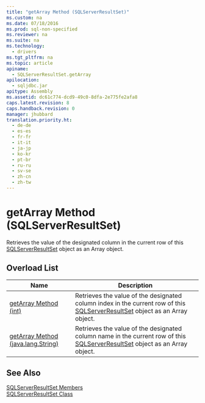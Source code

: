 ```yaml
---
title: "getArray Method (SQLServerResultSet)"
ms.custom: na
ms.date: 07/18/2016
ms.prod: sql-non-specified
ms.reviewer: na
ms.suite: na
ms.technology: 
  - drivers
ms.tgt_pltfrm: na
ms.topic: article
apiname: 
  - SQLServerResultSet.getArray
apilocation: 
  - sqljdbc.jar
apitype: Assembly
ms.assetid: dc61c774-dcd9-49c0-8dfa-2e775fe2afa8
caps.latest.revision: 8
caps.handback.revision: 0
manager: jhubbard
translation.priority.ht: 
  - de-de
  - es-es
  - fr-fr
  - it-it
  - ja-jp
  - ko-kr
  - pt-br
  - ru-ru
  - sv-se
  - zh-cn
  - zh-tw
---
```

# getArray Method (SQLServerResultSet)
  Retrieves the value of the designated column in the current row of this [SQLServerResultSet](../content/SQLServerResultSet-Class.md) object as an Array object.  
  
## Overload List  
  
|Name|Description|  
|----------|-----------------|  
|[getArray Method (int)](../content/getArray-Method--int---SQLServerResultSet-.md)|Retrieves the value of the designated column index in the current row of this [SQLServerResultSet](../content/SQLServerResultSet-Class.md) object as an Array object.|  
|[getArray Method (java.lang.String)](../content/getArray-Method--java.lang.String---SQLServerResultSet-.md)|Retrieves the value of the designated column name in the current row of this [SQLServerResultSet](../content/SQLServerResultSet-Class.md) object as an Array object.|  
  
## See Also  
 [SQLServerResultSet Members](../content/SQLServerResultSet-Members.md)   
 [SQLServerResultSet Class](../content/SQLServerResultSet-Class.md)  
  
  